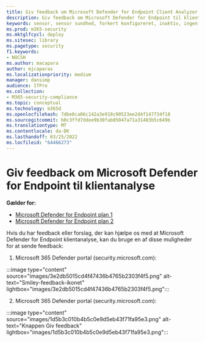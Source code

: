 ```yaml
---
title: Giv feedback om Microsoft Defender for Endpoint Client Analyzer
description: Giv feedback om Microsoft Defender for Endpoint til klientanalyse
keywords: sensor, sensor sundhed, forkert konfigureret, inaktiv, ingen sensordata, sensordata, forringet kommunikation, kommunikation
ms.prod: m365-security
ms.mktglfcycl: deploy
ms.sitesec: library
ms.pagetype: security
f1.keywords:
- NOCSH
ms.author: macapara
author: mjcaparas
ms.localizationpriority: medium
manager: dansimp
audience: ITPro
ms.collection:
- M365-security-compliance
ms.topic: conceptual
ms.technology: m365d
ms.openlocfilehash: 7dbe8ca06c142a3e918c90523ee2d4f147734f18
ms.sourcegitcommit: b0c3ffd7ddee9b30fab85047a71a31483b5c649b
ms.translationtype: MT
ms.contentlocale: da-DK
ms.lasthandoff: 03/25/2022
ms.locfileid: "64466273"
---
```

# <a name="provide-feedback-on-the-microsoft-defender-for-endpoint-client-analyzer-tool"></a>Giv feedback om Microsoft Defender for Endpoint til klientanalyse

**Gælder for:**
- [Microsoft Defender for Endpoint plan 1](https://go.microsoft.com/fwlink/?linkid=2154037)
- [Microsoft Defender for Endpoint plan 2](https://go.microsoft.com/fwlink/?linkid=2154037)

Hvis du har feedback eller forslag, der kan hjælpe os med at Microsoft Defender for Endpoint klientanalyse, kan du bruge en af disse muligheder for at sende feedback:

1. Microsoft 365 Defender portal (security.microsoft.com):

:::image type="content" source="images/3e2db5015cd4f47436b4765b2303f4f5.png" alt-text="Smiley-feedback-ikonet" lightbox="images/3e2db5015cd4f47436b4765b2303f4f5.png":::

2. Microsoft 365 Defender portal (security.microsoft.com):

:::image type="content" source="images/1d5b3c010b4b5c0e9d5eb43f71fa95e3.png" alt-text="Knappen Giv feedback" lightbox="images/1d5b3c010b4b5c0e9d5eb43f71fa95e3.png":::
